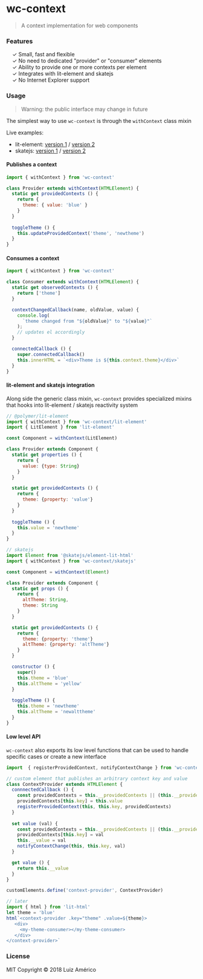 # wc-context

> A context implementation for web components


### Features

&nbsp; &nbsp; ✓ Small, fast and flexible<br>
&nbsp; &nbsp; ✓ No need to dedicated "provider" or "consumer" elements<br>
&nbsp; &nbsp; ✓ Ability to provide one or more contexts per element<br>
&nbsp; &nbsp; ✓ Integrates with lit-element and skatejs<br>
&nbsp; &nbsp; ✓ No Internet Explorer support<br>


### Usage

> Warning: the public interface may change in future

The simplest way to use `wc-context` is through the `withContext` class mixin

Live examples: 
* lit-element: [version 1](https://codesandbox.io/s/8n89qz95q2) /
 [version 2](https://codesandbox.io/s/wq6jyo3jvw)
* skatejs: [version 1](https://codesandbox.io/s/xj1k8x936w) / 
 [version 2](https://codesandbox.io/s/82q46lo3x8)

#### Publishes a context

```javascript
import { withContext } from 'wc-context'

class Provider extends withContext(HTMLElement) {
  static get providedContexts () {
    return {
      theme: { value: 'blue' }
    }
  }  
  
  toggleTheme () {
    this.updateProvidedContext('theme', 'newtheme')    
  }
}
```

#### Consumes a context

```javascript
import { withContext } from 'wc-context'

class Consumer extends withContext(HTMLElement) {
  static get observedContexts () {
    return ['theme']
  }

  contextChangedCallback(name, oldValue, value) {
    console.log(
      `theme changed from "${oldValue}" to "${value}"`
    );
    // updates el accordingly
  }

  connectedCallback () {
    super.connectedCallback()
    this.innerHTML = `<div>Theme is ${this.context.theme}</div>`
  }  
}
```

#### lit-element and skatejs integration

Along side the generic class mixin, `wc-context` provides specialized mixins that hooks into lit-element / skatejs reactivity system

```javascript
// @polymer/lit-element
import { withContext } from 'wc-context/lit-element'
import { LitElement } from 'lit-element'

const Component = withContext(LitElement)

class Provider extends Component {
  static get properties () {
    return {
      value: {type: String}
    }
  }

  static get providedContexts () {
    return {
      theme: {property: 'value'}
    }
  }
  
  toggleTheme () {
    this.value = 'newtheme'
  }
}
```

```javascript
// skatejs
import Element from '@skatejs/element-lit-html'
import { withContext } from 'wc-context/skatejs'

const Component = withContext(Element)

class Provider extends Component {
  static get props () {
    return {
      altTheme: String,
      theme: String
    }
  }

  static get providedContexts () {
    return {
      theme: {property: 'theme'}
      altTheme: {property: 'altTheme'}
    }
  }  

  constructor () {
    super()    
    this.theme = 'blue'
    this.altTheme = 'yellow'
  }
  
  toggleTheme () {
    this.theme = 'newtheme'
    this.altTheme = 'newalttheme'
  }
}
```

#### Low level API

`wc-context` also exports its low level functions that can be used to handle specific cases or create a new interface

```javascript
import  { registerProvidedContext, notifyContextChange } from 'wc-context/core'

// custom element that publishes an arbitrary context key and value
class ContextProvider extends HTMLElement {
  connnectedCallback () {
    const providedContexts = this.__providedContexts || (this.__providedContexts = {})
    providedContexts[this.key] = this.value    
    registerProvidedContext(this, this.key, providedContexts)
  }
  
  set value (val) {
    const providedContexts = this.__providedContexts || (this.__providedContexts = {})
    providedContexts[this.key] = val
    this.__value = val
    notifyContextChange(this, this.key, val)
  }

  get value () {
    return this.__value
  }
}

customElements.define('context-provider', ContextProvider)

// later
import { html } from 'lit-html'
let theme = 'blue' 
html`<context-provider .key="theme" .value=${theme}>
   <div>
     <my-theme-consumer></my-theme-consumer>
   </div>
</context-provider>`
```


### License

MIT
Copyright © 2018 Luiz Américo
